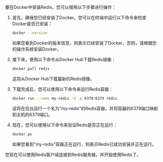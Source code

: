 要在Docker中安装Redis，您可以按照以下步骤进行操作：

1. 首先，确保您已经安装了Docker。您可以在终端中运行以下命令来检查Docker是否已安装：

   ```bash
   docker --version
   ```

   如果您看到Docker的版本信息，则表示已经安装了Docker。否则，请根据您的操作系统安装Docker。

2. 接下来，使用以下命令从Docker Hub下载Redis镜像：

   ```bash
   docker pull redis
   ```

   这将从Docker Hub下载最新的Redis镜像。

3. 下载完成后，您可以使用以下命令来运行Redis容器：

   ```bash
   docker run --name my-redis -d -p 6379:6379 redis
   ```

   这将在后台运行一个名为"my-redis"的Redis容器，并将容器的6379端口映射到主机的6379端口。

4. 现在，您可以使用以下命令来验证Redis是否正在运行：

   ```bash
   docker ps
   ```

   如果您看到"my-redis"容器正在运行，则表示Redis已成功安装并正在运行。

您现在可以使用Redis客户端连接到Redis服务器，并开始使用Redis了。